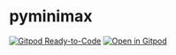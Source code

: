 # pyminimax

[![Gitpod Ready-to-Code](https://img.shields.io/badge/Gitpod-Ready--to--Code-blue?logo=gitpod)](https://gitpod.io/#https://github.com/beginnerSC/pyminimax)
[![Open in Gitpod](https://gitpod.io/button/open-in-gitpod.svg)](https://gitpod.io/#https://github.com/beginnerSC/pyminimax)
